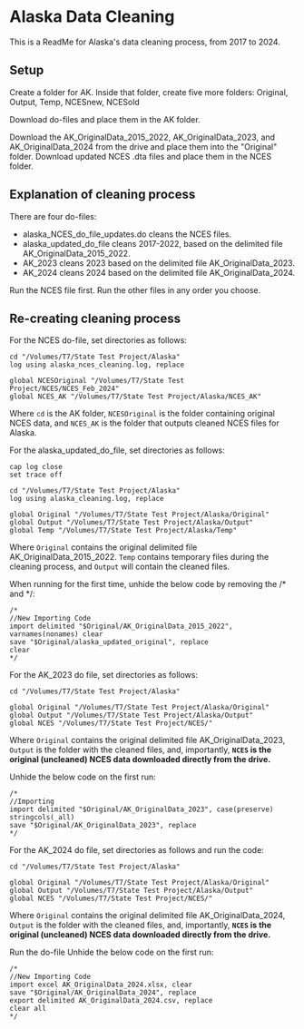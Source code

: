 # Alaska Data Cleaning

This is a ReadMe for Alaska's data cleaning process, from 2017 to 2024.

## Setup

Create a folder for AK. Inside that folder, create five more folders: Original, Output, Temp, NCESnew, NCESold

Download do-files and place them in the AK folder.

Download the AK_OriginalData_2015_2022, AK_OriginalData_2023, and AK_OriginalData_2024 from the drive and place them into the "Original" folder. Download updated NCES .dta files and place them in the NCES folder.

## Explanation of cleaning process

There are four do-files: 
- alaska_NCES_do_file_updates.do cleans the NCES files.
- alaska_updated_do_file cleans 2017-2022, based on the delimited file AK_OriginalData_2015_2022.
- AK_2023 cleans 2023 based on the delimited file AK_OriginalData_2023.
- AK_2024 cleans 2024 based on the delimited file AK_OriginalData_2024.

Run the NCES file first. Run the other files in any order you choose.

## Re-creating cleaning process

For the NCES do-file, set directories as follows:

```         
cd "/Volumes/T7/State Test Project/Alaska"
log using alaska_nces_cleaning.log, replace

global NCESOriginal "/Volumes/T7/State Test Project/NCES/NCES_Feb_2024"
global NCES_AK "/Volumes/T7/State Test Project/Alaska/NCES_AK"
```

Where `cd` is the AK folder, `NCESOriginal` is the folder containing original NCES data, and `NCES_AK` is the folder that outputs cleaned NCES files for Alaska.

For the alaska_updated_do_file, set directories as follows:

```         
cap log close
set trace off

cd "/Volumes/T7/State Test Project/Alaska"
log using alaska_cleaning.log, replace

global Original "/Volumes/T7/State Test Project/Alaska/Original"
global Output "/Volumes/T7/State Test Project/Alaska/Output"
global Temp "/Volumes/T7/State Test Project/Alaska/Temp"
```

Where `Original` contains the original delimited file AK_OriginalData_2015_2022. `Temp` contains temporary files during the cleaning process, and `Output` will contain the cleaned files.

When running for the first time, unhide the below code by removing the /\* and \*/:

```         
/*
//New Importing Code
import delimited "$Original/AK_OriginalData_2015_2022", varnames(nonames) clear 
save "$Original/alaska_updated_original", replace
clear
*/
```

For the AK_2023 do file, set directories as follows:

```         
cd "/Volumes/T7/State Test Project/Alaska"

global Original "/Volumes/T7/State Test Project/Alaska/Original"
global Output "/Volumes/T7/State Test Project/Alaska/Output"
global NCES "/Volumes/T7/State Test Project/NCES/"
```

Where `Original` contains the original delimited file AK_OriginalData_2023, `Output` is the folder with the cleaned files, and, importantly, **`NCES` is the original (uncleaned) NCES data downloaded directly from the drive.**

Unhide the below code on the first run:
```
/*
//Importing
import delimited "$Original/AK_OriginalData_2023", case(preserve) stringcols(_all)
save "$Original/AK_OriginalData_2023", replace
*/
```
For the AK_2024 do file, set directories as follows and run the code:

```         
cd "/Volumes/T7/State Test Project/Alaska"

global Original "/Volumes/T7/State Test Project/Alaska/Original"
global Output "/Volumes/T7/State Test Project/Alaska/Output"
global NCES "/Volumes/T7/State Test Project/NCES/"
```

Where `Original` contains the original delimited file AK_OriginalData_2024, `Output` is the folder with the cleaned files, and, importantly, **`NCES` is the original (uncleaned) NCES data downloaded directly from the drive.**

Run the do-file
Unhide the below code on the first run:
```
/*
//New Importing Code
import excel AK_OriginalData_2024.xlsx, clear 
save "$Original/AK_OriginalData_2024", replace
export delimited AK_OriginalData_2024.csv, replace 
clear all
*/
```



